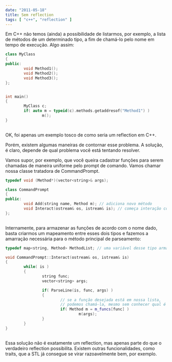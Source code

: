 ```yaml
---
date: "2011-05-18"
title: Sem reflection
tags: [ "c++", "reflection" ]
---
```


Em C++ não temos (ainda) a possibilidade de listarmos, por exemplo, a lista de métodos de um determinado tipo, a fim de chamá-lo pelo nome em tempo de execução. Algo assim:

```cpp
class MyClass
{
public:
        void Method1();
        void Method2();
        void Method3();
};


int main()
{
        MyClass c;
        if( auto m = typeid(c).methods.getaddresof("Method1") )
                m();
}
 

```


OK, foi apenas um exemplo tosco de como seria um reflection em C++.

Porém, existem algumas maneiras de contornar esse problema. A solução, é claro, depende de qual problema você está tentando resolver.

Vamos supor, por exemplo, que você queira cadastrar funções para serem chamadas de maneira uniforme pelo prompt de comando. Vamos chamar nossa classe tratadora de CommandPrompt.

```cpp
typedef void (Method*)(vector<string>& args);

class CommandPrompt
{
public:
        void Add(string name, Method m); // adiciona novo método
        void Interact(ostream& os, istream& is); // começa interação com usuário
};
 

```


Internamente, para armazenar as funções de acordo com o nome dado, basta criarmos um mapeamento entre esses dois tipos e fazemos a amarração necessária para o método principal de parseamento:

```cpp
typedef map<string, Method> MethodList; // uma variável desse tipo armazena todas as funções

void CommandPrompt::Interact(ostream& os, istream& is)
{
        while( is )
        {
                string func;
                vector<string> args;

                if( ParseLine(is, func, args) )
                {
                        // se a função desejada está em nossa lista,
                        // podemos chamá-la, mesmo sem conhecer qual é
                        if( Method m = m_funcs[func] )
                                m(args);
                }
        }
}
 

```


Essa solução não é exatamente um reflection, mas apenas parte do que o verdadeiro reflection possibilita. Existem outras funcionalidades, como traits, que a STL já consegue se virar razoavelmente bem, por exemplo.
